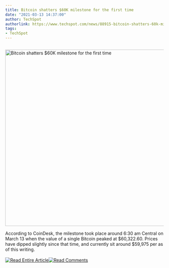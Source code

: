 ```yaml
---
title: Bitcoin shatters $60K milestone for the first time
date: "2021-03-13 14:37:00"
author: TechSpot
authorlink: https://www.techspot.com/news/88915-bitcoin-shatters-60k-milestone-first-time.html
tags:
- TechSpot
---
```

<a href="https://www.techspot.com/news/88915-bitcoin-shatters-60k-milestone-first-time.html" target="_blank"><img src="https://static.techspot.com/images2/news/ts3_thumbs/2021/03/2021-03-13-ts3_thumbs-bf9.jpg" width="800" height="560" style="padding: 15px 0" title="Bitcoin shatters $60K milestone for the first time" /></a><br />According to CoinDesk, the milestone took place around 6:30 am Central on March 13 when the value of a single Bitcoin peaked at $60,322.60. Prices have dipped slightly since that time, and currently sit around $59,975 per as of this writing.<br /><br /><a href="https://www.techspot.com/news/88915-bitcoin-shatters-60k-milestone-first-time.html"><img src="https://static.techspot.com/images/rss/rss_buttons_01.png" border="0" alt="Read Entire Article" /></a><a href="https://www.techspot.com/news/88915-bitcoin-shatters-60k-milestone-first-time.html#comments"><img src="https://static.techspot.com/images/rss/rss_buttons_02.png" border="0" alt="Read Comments" /></a><br /><br />